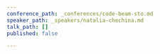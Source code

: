 ```yaml
---
conference_path: _conferences/code-beam-sto.md
speaker_path: _speakers/natalia-chechina.md
talk_path: []
published: false

---
```

